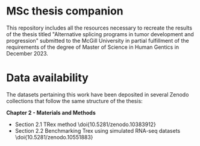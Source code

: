 # MSc thesis companion

This repository includes all the resources necessary to recreate the results of the thesis titled "Alternative splicing programs in tumor development and progression" submitted to the McGill University in partial fulfillment of the requirements of the degree of Master of Science in Human Gentics in December 2023. 

# Data availability 

The datasets pertaining this work have been deposited in several Zenodo collections that follow the same structure of the thesis:

**Chapter 2 - Materials and Methods**
  * Section 2.1 TRex method \doi{10.5281/zenodo.10383912}
  * Section 2.2 Benchmarking Trex using simulated RNA-seq datasets \doi{10.5281/zenodo.10551883}

